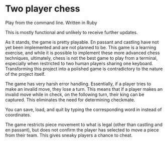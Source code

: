 # Two player chess
Play from the command line. Written in Ruby

This is mostly functional and unlikely to receive further updates.

As it stands, the game is pretty playable. En passant and castling have not yet been implemented and are not planned to be. This game is a learning exercise, and while it is possible to implement these more advanced chess techniques, ultimately, chess is not the best game to play from a terminal, especially when restricted to two human players sharing one keyboard. Transforming this project into a polished game is contradictory to the nature of the project itself.

The game has very harsh error handling. Essentially, if a player tries to make an invalid move, they lose a turn. This means that if a player makes an invalid move while in check, on the following turn, their king can be captured. This eliminates the need for determining checkmate.

You can save, load, and quit by typing the corresponding word in instead of coordinates.

The game restricts piece movement to what is legal (other than castling and en passant), but does not confirm the player has selected to move a piece from their team. This gives sneaky players a chance to cheat.

